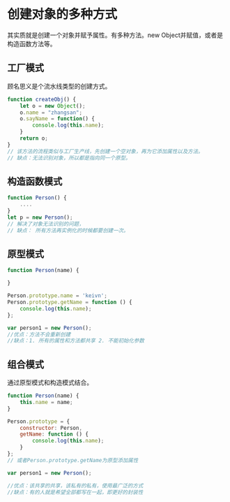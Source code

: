 
# 创建对象的多种方式

其实质就是创建一个对象并赋予属性。有多种方法。new Object并赋值，或者是构造函数方法等。

## 工厂模式

顾名思义是个流水线类型的创建方式。

```js
function createObj() {
    let o = new Object();
    o.name = "zhangsan";
    o.sayName = function() {
        console.log(this.name);
    }
    return o;
}
// 该方法的流程类似与工厂生产线，先创建一个空对象，再为它添加属性以及方法。
// 缺点：无法识别对象，所以都是指向同一个原型。
```

## 构造函数模式

```js
function Person() {
    ....
}
let p = new Person();
// 解决了对象无法识别的问题，
// 缺点： 所有方法再实例化的时候都要创建一次。
```

## 原型模式

```js
function Person(name) {

}

Person.prototype.name = 'keivn';
Person.prototype.getName = function () {
    console.log(this.name);
};

var person1 = new Person();
//优点：方法不会重新创建
//缺点：1. 所有的属性和方法都共享 2. 不能初始化参数
```

## 组合模式

通过原型模式和构造模式结合。

```js
function Person(name) {
    this.name = name;
}

Person.prototype = {
    constructor: Person,
    getName: function () {
        console.log(this.name);
    }
};
// 或者Person.prototype.getName为原型添加属性

var person1 = new Person();

//优点：该共享的共享，该私有的私有，使用最广泛的方式
//缺点：有的人就是希望全部都写在一起，即更好的封装性
```
